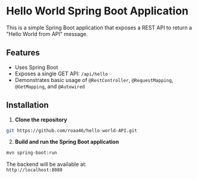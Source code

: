 # Hello World Spring Boot Application

This is a simple Spring Boot application that exposes a REST API to return a "Hello World from API" message.

## Features

- Uses Spring Boot
- Exposes a single GET API: `/api/hello`
- Demonstrates basic usage of `@RestController`, `@RequestMapping`, `@GetMapping`, and `@Autowired`

## Installation

1. **Clone the repository**

```bash
git https://github.com/roaa46/hello-world-API.git
```
2. **Build and run the Spring Boot application**

```bash
mvn spring-boot:run
```

The backend will be available at:  
`http://localhost:8080`